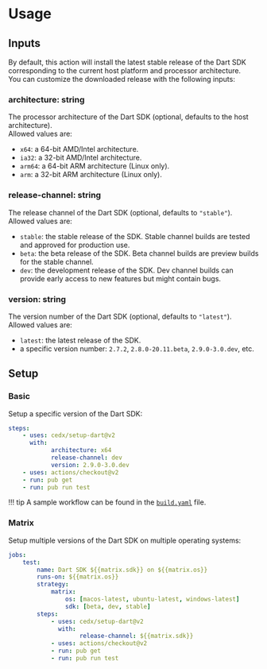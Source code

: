 # Usage

## Inputs
By default, this action will install the latest stable release of the Dart SDK corresponding to the current host platform and processor architecture.  
You can customize the downloaded release with the following inputs:

### **architecture**: string
The processor architecture of the Dart SDK (optional, defaults to the host architecture).  
Allowed values are:

- `x64`: a 64-bit AMD/Intel architecture.
- `ia32`: a 32-bit AMD/Intel architecture.
- `arm64`: a 64-bit ARM architecture (Linux only).
- `arm`: a 32-bit ARM architecture (Linux only).

### **release-channel**: string
The release channel of the Dart SDK (optional, defaults to `"stable"`).  
Allowed values are:

- `stable`: the stable release of the SDK. Stable channel builds are tested and approved for production use.
- `beta`: the beta release of the SDK. Beta channel builds are preview builds for the stable channel.
- `dev`: the development release of the SDK. Dev channel builds can provide early access to new features but might contain bugs.

### **version**: string
The version number of the Dart SDK (optional, defaults to `"latest"`).  
Allowed values are:

- `latest`: the latest release of the SDK.
- a specific version number: `2.7.2`, `2.8.0-20.11.beta`, `2.9.0-3.0.dev`, etc.
		
## Setup

### Basic
Setup a specific version of the Dart SDK:

``` yaml
steps:
	- uses: cedx/setup-dart@v2
	  with:
			architecture: x64
			release-channel: dev
			version: 2.9.0-3.0.dev
	- uses: actions/checkout@v2
	- run: pub get
	- run: pub run test
```

!!! tip
	A sample workflow can be found in the [`build.yaml`](https://git.belin.io/cedx/setup-dart/src/branch/main/example/build.yaml) file.

### Matrix
Setup multiple versions of the Dart SDK on multiple operating systems:

``` yaml
jobs:
	test:
		name: Dart SDK ${{matrix.sdk}} on ${{matrix.os}}
		runs-on: ${{matrix.os}}
		strategy:
			matrix:
				os: [macos-latest, ubuntu-latest, windows-latest]
				sdk: [beta, dev, stable]
		steps:
			- uses: cedx/setup-dart@v2
			  with:
					release-channel: ${{matrix.sdk}}
			- uses: actions/checkout@v2
			- run: pub get
			- run: pub run test
```
